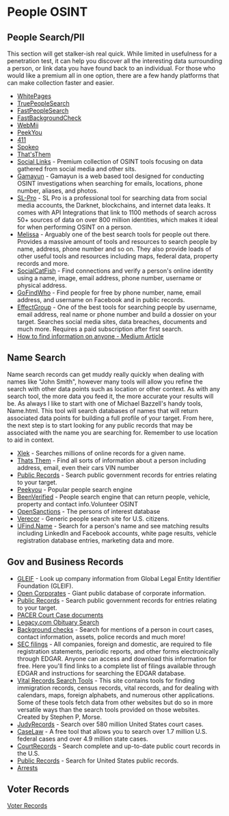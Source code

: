 # People OSINT

## People Search/PII

This section will get stalker-ish real quick. While limited in usefulness for a penetration test, it can help you discover all the interesting data surrounding a person, or link data you have found back to an individual. For those who would like a premium all in one option, there are a few handy platforms that can make collection faster and easier.

* [WhitePages](https://www.whitepages.com/)
* [TruePeopleSearch](https://www.truepeoplesearch.com/)
* [FastPeopleSearch](https://www.fastpeoplesearch.com/)
* [FastBackgroundCheck](https://www.fastbackgroundcheck.com/)
* [WebMii](https://webmii.com/)
* [PeekYou](https://peekyou.com/)
* [411](https://www.411.com/)
* [Spokeo](https://www.spokeo.com/)
* [That'sThem](https://thatsthem.com/)
* [Social Links](https://sociallinks.io/) - Premium collection of OSINT tools focusing on data gathered from social media and other sits.
* [Gamayun](https://sociallinks.io/products/gamayun) - Gamayun is a web based tool designed for conducting OSINT investigations when searching for emails, locations, phone number, aliases, and photos.
* [SL-Pro](https://sociallinks.io/products/sl-pro) - SL Pro is a professional tool for searching data from social media accounts, the Darknet, blockchains, and internet data leaks. It comes with API Integrations that link to 1100 methods of search across 50+ sources of data on over 800 million identities, which makes it ideal for when performing OSINT on a person.
* [Melissa](https://www.melissa.com/v2/lookups/) - Arguably one of the best search tools for people out there. Provides a massive amount of tools and resources to search people by name, address, phone number and so on. They also provide loads of other useful tools and resources including maps, federal data, property records and more.
* [SocialCatFish](https://socialcatfish.com) - Find connections and verify a person's online identity using a name, image, email address, phone number, username or physical address.
* [GoFindWho](https://gofindwho.com/) - Find people for free by phone number, name, email address, and username on Facebook and in public records.
* [EffectGroup](https://effectgroup.io) - One of the best tools for searching people by username, email address, real name or phone number and build a dossier on your target. Searches social media sites, data breaches, documents and much more. Requires a paid subscription after first search.
* [How to find information on anyone - Medium Article](https://medium.com/the-first-digit/osint-how-to-find-information-on-anyone-5029a3c7fd56)

## Name Search

Name search records can get muddy really quickly when dealing with names like "John Smith", however many tools will allow you refine the search with other data points such as location or other context. As with any search tool, the more data you feed it, the more accurate your results will be. As always I like to start with one of Michael Bazzell's handy tools, Name.html. This tool will search databases of names that will return associated data points for building a full profile of your target. From here, the next step is to start looking for any public records that may be associated with the name you are searching for. Remember to use location to aid in context.

* [Xlek](https://xlek.com) - Searches millions of online records for a given name.
* [Thats Them](https://thatsthem.com/) - Find all sorts of information about a person including address, email, even their cars VIN number
* [Public Records](https://www.blackbookonline.info/) - Search public government records for entries relating to your target.
* [Peekyou](https://www.peekyou.com/) - Popular people search engine
* [BeenVerified](https://www.beenverified.com/) - People search engine that can return people, vehicle, property and contact info.Volunteer OSINT
* [OpenSanctions](https://opensanctions.org/) - The persons of interest database
* [Verecor](https://verecor.com/) - Generic people search site for U.S. citizens.
* [UFind.Name](https://ufind.name/) - Search for a person's name and see matching results including LinkedIn and Facebook accounts, white page results, vehicle registration database entries, marketing data and more.

##

## Gov and Business Records

* [GLEIF](https://search.gleif.org/) - Look up company information from Global Legal Entity Identifier Foundation (GLEIF).
* [Open Corporates](https://opencorporates.com) - Giant public database of corporate information.
* [Public Records](https://www.blackbookonline.info/) - Search public government records for entries relating to your target.
* [PACER Court Case documents](https://pacer.uscourts.gov/)
* [Legacy.com Obituary Search](https://www.legacy.com/search)
* [Background checks](https://freebackgroundcheck.org/) - Search for mentions of a person in court cases, contact information, assets, police records and much more!
* [SEC filings](https://www.sec.gov/edgar.shtml) - All companies, foreign and domestic, are required to file registration statements, periodic reports, and other forms electronically through EDGAR. Anyone can access and download this information for free. Here you'll find links to a complete list of filings available through EDGAR and instructions for searching the EDGAR database.
* [Vital Records Search Tools](https://stevemorse.org/index.html) - This site contains tools for finding immigration records, census records, vital records, and for dealing with calendars, maps, foreign alphabets, and numerous other applications. Some of these tools fetch data from other websites but do so in more versatile ways than the search tools provided on those websites. Created by Stephen P, Morse.
* [JudyRecords](https://www.judyrecords.com/) - Search over 580 million United States court cases.
* [CaseLaw](https://case.law/) - A free tool that allows you to search over 1.7 million U.S. federal cases and over 4.9 million state cases.
* [CourtRecords](https://www.courtrecord.net/) - Search complete and up-to-date public court records in the U.S.
* [Public Records](https://publicrecords.searchsystems.net/) - Search for United States public records.
* [Arrests](https://arrests.org)

## Voter Records

[Voter Records](https://www.voterrecords.com)
